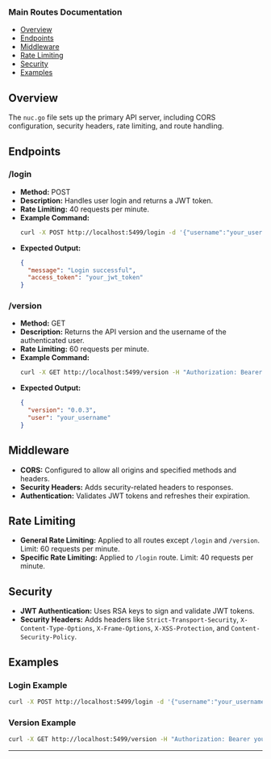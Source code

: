 ### Main Routes Documentation

- [Overview](#overview)
- [Endpoints](#endpoints)
- [Middleware](#middleware)
- [Rate Limiting](#rate-limiting)
- [Security](#security)
- [Examples](#examples)


## Overview

The `nuc.go` file sets up the primary API server, including CORS configuration, security headers, rate limiting, and route handling. 

## Endpoints

### /login
- **Method:** POST
- **Description:** Handles user login and returns a JWT token.
- **Rate Limiting:** 40 requests per minute.
- **Example Command:**
  ```sh
  curl -X POST http://localhost:5499/login -d '{"username":"your_username","password":"your_password"}' -H "Content-Type: application/json"
  ```
- **Expected Output:**
  ```json
  {
    "message": "Login successful",
    "access_token": "your_jwt_token"
  }
  ```

### /version
- **Method:** GET
- **Description:** Returns the API version and the username of the authenticated user.
- **Rate Limiting:** 60 requests per minute.
- **Example Command:**
  ```sh
  curl -X GET http://localhost:5499/version -H "Authorization: Bearer your_jwt_token"
  ```
- **Expected Output:**
  ```json
  {
    "version": "0.0.3",
    "user": "your_username"
  }
  ```

## Middleware

- **CORS:** Configured to allow all origins and specified methods and headers.
- **Security Headers:** Adds security-related headers to responses.
- **Authentication:** Validates JWT tokens and refreshes their expiration.

## Rate Limiting

- **General Rate Limiting:** Applied to all routes except `/login` and `/version`. Limit: 60 requests per minute.
- **Specific Rate Limiting:** Applied to `/login` route. Limit: 40 requests per minute.

## Security

- **JWT Authentication:** Uses RSA keys to sign and validate JWT tokens.
- **Security Headers:** Adds headers like `Strict-Transport-Security`, `X-Content-Type-Options`, `X-Frame-Options`, `X-XSS-Protection`, and `Content-Security-Policy`.

## Examples

### Login Example

```sh
curl -X POST http://localhost:5499/login -d '{"username":"your_username","password":"your_password"}' -H "Content-Type: application/json"
```

### Version Example

```sh
curl -X GET http://localhost:5499/version -H "Authorization: Bearer your_jwt_token"
```

---